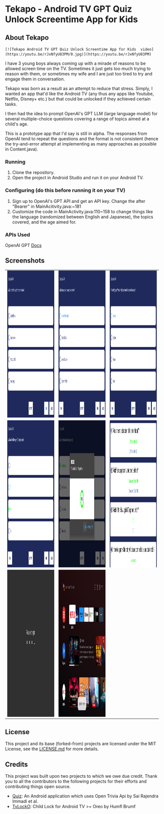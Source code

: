 # Tekapo - Android TV GPT Quiz Unlock Screentime App for Kids

## About  Tekapo

```
[![Tekapo Android TV GPT Quiz Unlock Screentime App for Kids  video](https://youtu.be/rJxNfyU83PM/0.jpg)](https://youtu.be/rJxNfyU83PM)
```

I have 3 young boys always coming up with a mirade of reasons to be allowed screen time on the TV. Sometimes it just gets too much trying to reason with them, or sometimes my wife and I are just too tired to try and engage them in conversation.

Tekapo was born as a result as an attempt to reduce that stress. Simply, I wanted an app that'd like the Android TV (any thus any apps like Youtube, Netflix, Disney+ etc.) but that could be unlocked if they achieved certain tasks.

I then had the idea to prompt OpenAI's GPT LLM (large language model) for several multiple-choice questions covering a range of topics aimed at a child's age.

This is a prototype app that I'd say is still in alpha. The responses from OpenAI tend to repeat the questions and the format is not consistent (hence the try-and-error attempt at implementing as many approaches as possible in Content.java).

### Running

1. Clone the repository.
1. Open the project in Android Studio and run it on your Android TV.

### Configuring (do this before running it on your TV)

1. Sign up to OpenAI's GPT API and get an API key. Change the <API key> after "Bearer" in MainAcitivity.java:~181
1. Customize the code in MainActivity.java:110~158 to change things like the language (randomized between English and Japanese), the topics covered, and the age aimed for.

### APIs Used

OpenAI GPT [Docs](https://platform.openai.com/docs/guides/gpt)

## Screenshots

<table>  
  <tr>  
    <td><img src="/screenshots/1.png" height = "480" width="270"></td>  
    <td><img src="/screenshots/2.png" height = "480" width="270"></td>  
    <td><img src="/screenshots/3.png" height = "480" width="270"></td>  

  </tr>  
  <tr>  
    <td><img src="/screenshots/4.png" height = "480" width="270"></td>  
    <td><img src="/screenshots/5.png" height = "480" width="270"></td>  
    <td><img src="/screenshots/6.png" height = "480" width="270"></td>  
  </tr>  
  <tr>  
    <td><img src="/screenshots/7.png" height = "480" width="270"></td>  
    <td><img src="/screenshots/8.png" height = "480" width="270"></td>  
  </tr>  
</table>  

## License

This project and its base (forked-from) projects are licensed under the MIT License, see the [LICENSE.md](https://github.com/funxfun/tekapo/blob/master/LICENSE) for more details.

## Credits

This project was built upon two projects to which we owe due credit. Thank you to all the contributors to the following projects for their efforts and contributing things open source.

* [Quiz](https://github.com/immadisairaj/Quiz/): An Android application which uses Open Trivia Api by Sai Rajendra Immadi et al.
* [TvLockO](https://github.com/humflbrumf/TvLockO): Child Lock for Android TV >= Oreo by Humfl Brumf